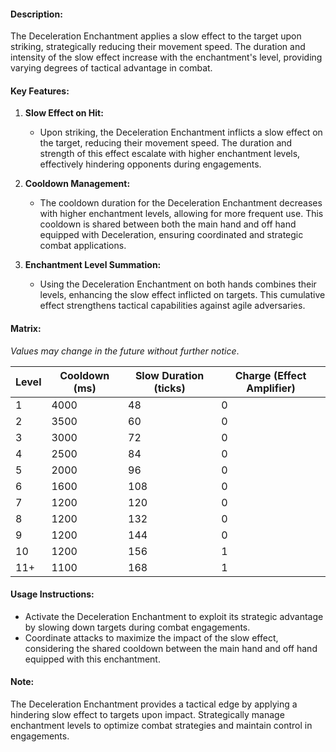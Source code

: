 #### **Description:**

The Deceleration Enchantment applies a slow effect to the target upon striking, strategically reducing their movement speed. The duration and intensity of the slow effect increase with the enchantment's level, providing varying degrees of tactical advantage in combat.

#### **Key Features:**

1. **Slow Effect on Hit:**
    
    - Upon striking, the Deceleration Enchantment inflicts a slow effect on the target, reducing their movement speed. The duration and strength of this effect escalate with higher enchantment levels, effectively hindering opponents during engagements.
2. **Cooldown Management:**
    
    - The cooldown duration for the Deceleration Enchantment decreases with higher enchantment levels, allowing for more frequent use. This cooldown is shared between both the main hand and off hand equipped with Deceleration, ensuring coordinated and strategic combat applications.
3. **Enchantment Level Summation:**
    
    - Using the Deceleration Enchantment on both hands combines their levels, enhancing the slow effect inflicted on targets. This cumulative effect strengthens tactical capabilities against agile adversaries.

#### **Matrix:**

_Values may change in the future without further notice_.

|Level|Cooldown (ms)|Slow Duration (ticks)|Charge (Effect Amplifier)|
|---|---|---|---|
|1|4000|48|0|
|2|3500|60|0|
|3|3000|72|0|
|4|2500|84|0|
|5|2000|96|0|
|6|1600|108|0|
|7|1200|120|0|
|8|1200|132|0|
|9|1200|144|0|
|10|1200|156|1|
|11+|1100|168|1|

#### **Usage Instructions:**

- Activate the Deceleration Enchantment to exploit its strategic advantage by slowing down targets during combat engagements.
- Coordinate attacks to maximize the impact of the slow effect, considering the shared cooldown between the main hand and off hand equipped with this enchantment.

#### **Note:**

The Deceleration Enchantment provides a tactical edge by applying a hindering slow effect to targets upon impact. Strategically manage enchantment levels to optimize combat strategies and maintain control in engagements.